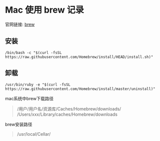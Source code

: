 # Mac 使用 brew 记录


官网链接: [brew](https://brew.sh/)

## 安装
~~~ shell 
/bin/bash -c "$(curl -fsSL https://raw.githubusercontent.com/Homebrew/install/HEAD/install.sh)"
~~~
## 卸载
~~~ shell
/usr/bin/ruby -e "$(curl -fsSL https://raw.githubusercontent.com/Homebrew/install/master/uninstall)"
~~~

mac系统中brew下载路径

> /用户/用户名/资源库/Caches/Homebrew/downloads/
/Users/xxx/Library/caches/Homebrew/downloads

brew安装路径

> /usr/local/Cellar/